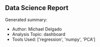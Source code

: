 ## Data Science Report

Generated summary:

- Author: Michael Delgado
- Analysis Topic: dashboard
- Tools Used: ['regression', 'numpy', 'PCA']
